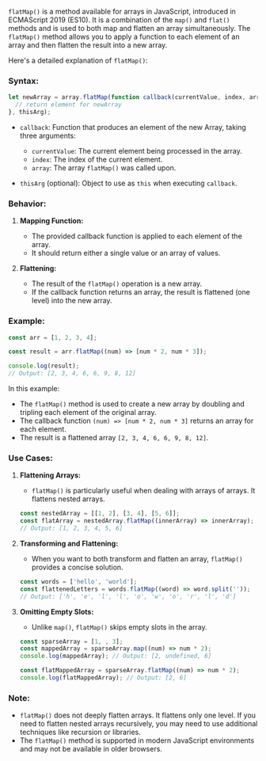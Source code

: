`flatMap()` is a method available for arrays in JavaScript, introduced in ECMAScript 2019 (ES10). It is a combination of the `map()` and `flat()` methods and is used to both map and flatten an array simultaneously. The `flatMap()` method allows you to apply a function to each element of an array and then flatten the result into a new array.

Here's a detailed explanation of `flatMap()`:

### Syntax:

```javascript
let newArray = array.flatMap(function callback(currentValue, index, array) {
  // return element for newArray
}, thisArg);
```

- `callback`: Function that produces an element of the new Array, taking three arguments:
  - `currentValue`: The current element being processed in the array.
  - `index`: The index of the current element.
  - `array`: The array `flatMap()` was called upon.

- `thisArg` (optional): Object to use as `this` when executing `callback`.

### Behavior:

1. **Mapping Function:**
   - The provided callback function is applied to each element of the array.
   - It should return either a single value or an array of values.

2. **Flattening:**
   - The result of the `flatMap()` operation is a new array.
   - If the callback function returns an array, the result is flattened (one level) into the new array.

### Example:

```javascript
const arr = [1, 2, 3, 4];

const result = arr.flatMap((num) => [num * 2, num * 3]);

console.log(result);
// Output: [2, 3, 4, 6, 6, 9, 8, 12]
```

In this example:

- The `flatMap()` method is used to create a new array by doubling and tripling each element of the original array.
- The callback function `(num) => [num * 2, num * 3]` returns an array for each element.
- The result is a flattened array `[2, 3, 4, 6, 6, 9, 8, 12]`.

### Use Cases:

1. **Flattening Arrays:**
   - `flatMap()` is particularly useful when dealing with arrays of arrays. It flattens nested arrays.

   ```javascript
   const nestedArray = [[1, 2], [3, 4], [5, 6]];
   const flatArray = nestedArray.flatMap((innerArray) => innerArray);
   // Output: [1, 2, 3, 4, 5, 6]
   ```

2. **Transforming and Flattening:**
   - When you want to both transform and flatten an array, `flatMap()` provides a concise solution.

   ```javascript
   const words = ['hello', 'world'];
   const flattenedLetters = words.flatMap((word) => word.split(''));
   // Output: ['h', 'e', 'l', 'l', 'o', 'w', 'o', 'r', 'l', 'd']
   ```

3. **Omitting Empty Slots:**
   - Unlike `map()`, `flatMap()` skips empty slots in the array.

   ```javascript
   const sparseArray = [1, , 3];
   const mappedArray = sparseArray.map((num) => num * 2);
   console.log(mappedArray); // Output: [2, undefined, 6]

   const flatMappedArray = sparseArray.flatMap((num) => num * 2);
   console.log(flatMappedArray); // Output: [2, 6]
   ```

### Note:
- `flatMap()` does not deeply flatten arrays. It flattens only one level. If you need to flatten nested arrays recursively, you may need to use additional techniques like recursion or libraries.
- The `flatMap()` method is supported in modern JavaScript environments and may not be available in older browsers.